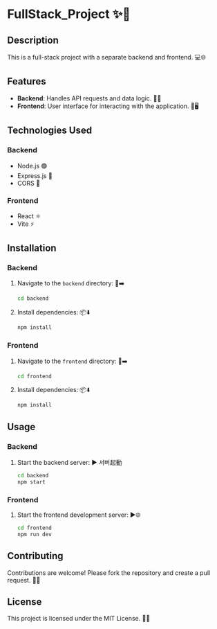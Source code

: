 # FullStack_Project ✨🚀

## Description
This is a full-stack project with a separate backend and frontend. 💻🌐

## Features
- **Backend**: Handles API requests and data logic. 🧠🔧
- **Frontend**: User interface for interacting with the application. 🎨🖥️

## Technologies Used

### Backend
- Node.js 🟢
- Express.js 🚆
- CORS 🔗

### Frontend
- React ⚛️
- Vite ⚡

## Installation

### Backend
1. Navigate to the `backend` directory: 📁➡️
   ```bash
   cd backend
   ```
2. Install dependencies: 📦⬇️
   ```bash
   npm install
   ```

### Frontend
1. Navigate to the `frontend` directory: 📁➡️
   ```bash
   cd frontend
   ```
2. Install dependencies: 📦⬇️
   ```bash
   npm install
   ```

## Usage

### Backend
1. Start the backend server: ▶️ 서버起動
   ```bash
   cd backend
   npm start
   ```

### Frontend
1. Start the frontend development server: ▶️🌐
   ```bash
   cd frontend
   npm run dev
   ```

## Contributing
Contributions are welcome! Please fork the repository and create a pull request. 🤝🌟

## License
This project is licensed under the MIT License. 📜📝 